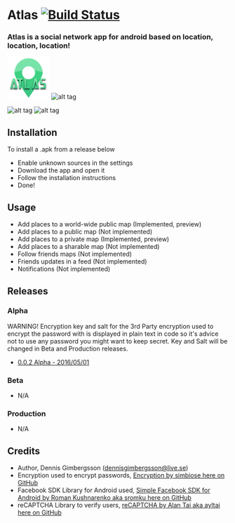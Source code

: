 # Atlas [![Build Status](https://travis-ci.org/Gimbergsson/Atlas-android.svg?branch=master)](https://travis-ci.org/Gimbergsson/Atlas-android.svg?branch=master)
### Atlas is a social network app for android based on location, location, location!

![alt tag](https://raw.githubusercontent.com/Gimbergsson/Atlas/master/app/src/main/res/mipmap-xhdpi/ic_launcher.png)
![alt tag](https://www.android.com/static/img/logos-2x/android-wordmark-8EC047.png)

![alt tag](http://dennisgimbergsson.se/images/atlas_01.png)
![alt tag](http://dennisgimbergsson.se/images/atlas_02.png)
## Installation
To install a .apk from a release below
- Enable unknown sources in the settings
- Download the app and open it
- Follow the installation instructions
- Done!

## Usage
- Add places to a world-wide public map (Implemented, preview)
- Add places to a public map (Not implemented)
- Add places to a private map (Implemented, preview)
- Add places to a sharable map (Not implemented)
- Follow friends maps (Not implemented)
- Friends updates in a feed (Not implemented)
- Notifications (Not implemented)

## Releases

### Alpha
WARNING! Encryption key and salt for the 3rd Party encryption used to encrypt the password with is displayed in plain text in code so it's advice not to use any password you might want to keep secret. Key and Salt will be changed in Beta and Production releases.
- [0.0.2 Alpha - 2016/05/01](https://github.com/Gimbergsson/Atlas/raw/master/app/app-release.apk "0.0.2 Alpha - /app/app-release")

### Beta
- N/A

### Production
- N/A

## Credits
- Author, Dennis Gimbergsson (dennisgimbergsson@live.se)
- Encryption used to encrypt passwords, [Encryption by simbiose here on GitHub](https://github.com/simbiose/Encryption)
- Facebook SDK Library for Android used, [Simple Facebook SDK for Android by Roman Kushnarenko aka sromku here on GitHub](https://github.com/sromku/android-simple-facebook)
- reCAPTCHA Library to verify users, [reCAPTCHA by Alan Tai aka ayltai here on GitHub](https://github.com/ayltai/Android-Lib-reCAPTCHA)
